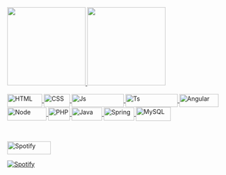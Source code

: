 ##
<div align="left">
  <a href="https://github.com/EmersonRabelo">
    <img height="180em" src="https://github-readme-stats.vercel.app/api?username=EmersonRabelo&show_icons=true&theme=dark&include_all_commits=true&count_private=true"/>   
    <img height="180em" src="https://github-readme-stats.vercel.app/api/top-langs/?username=EmersonRabelo&layout=compact&langs_count=7&theme=dark"/>   
</div>
<br>
   <div style="display: inline_block">
      <img align="center" alt="HTML" height="30" width="80" src="https://img.shields.io/badge/HTML-239120?style=for-the-badge&logo=html5&logoColor=white">
      <img align="center" alt="CSS" height="30" width="60" src="https://img.shields.io/badge/CSS-239120?&style=for-the-badge&logo=css3&logoColor=white">
      <img align="center" alt="Js" height="30" width="120" src="https://img.shields.io/badge/JavaScript-F7DF1E?style=for-the-badge&logo=javascript&logoColor=black">
      <img align="center" alt="Ts" height="30" width="120" src="https://img.shields.io/badge/TypeScript-007ACC?style=for-the-badge&logo=typescript&logoColor=white">
      <img align="center" alt="Angular" height="30" width="90" src="https://img.shields.io/badge/Angular-DD0031?style=for-the-badge&logo=angular&logoColor=white">
      <img align="center" alt="Node" height="30" width="90" src="https://img.shields.io/badge/Node.js-43853D?style=for-the-badge&logo=node.js&logoColor=white">
      <img align="center" alt="PHP" height="30" width="50" src="https://img.shields.io/badge/PHP-777BB4?style=for-the-badge&logo=php&logoColor=white">
      <img align="center" alt="Java" height="30" width="70" src="https://img.shields.io/badge/Java-ED8B00?style=for-the-badge&logo=java&logoColor=white">
      <img align="center" alt="Spring" height="30" width="70" src="https://img.shields.io/badge/Spring-6DB33F?style=for-the-badge&logo=spring&logoColor=whit">
      <img align="center" alt="MySQL" height="32" width="80" src="https://img.shields.io/badge/MySQL-00000F?style=for-the-badge&logo=mysql&logoColor=white">
<!--   
      <img align="center" alt="React" height="30" width="40" src="https://raw.githubusercontent.com/devicons/devicon/master/icons/react/react-original.svg">
      <img align="center" alt="Python" height="30" width="40" src="https://raw.githubusercontent.com/devicons/devicon/master/icons/python/python-original.svg">
      <img align="center" alt="Csharp" height="30" width="40" src="https://raw.githubusercontent.com/devicons/devicon/master/icons/csharp/csharp-original.svg"> 
-->
  </div>
<br>

## 
<img align="center" alt="Spotify" height="30" width="100" src="https://img.shields.io/badge/Spotify-1ED760?&style=for-the-badge&logo=spotify&logoColor=white">
  
[![Spotify](https://novatorem-emersonrabelo.vercel.app/api/spotify)](https://open.spotify.com/user/emersonrabelo-98)
